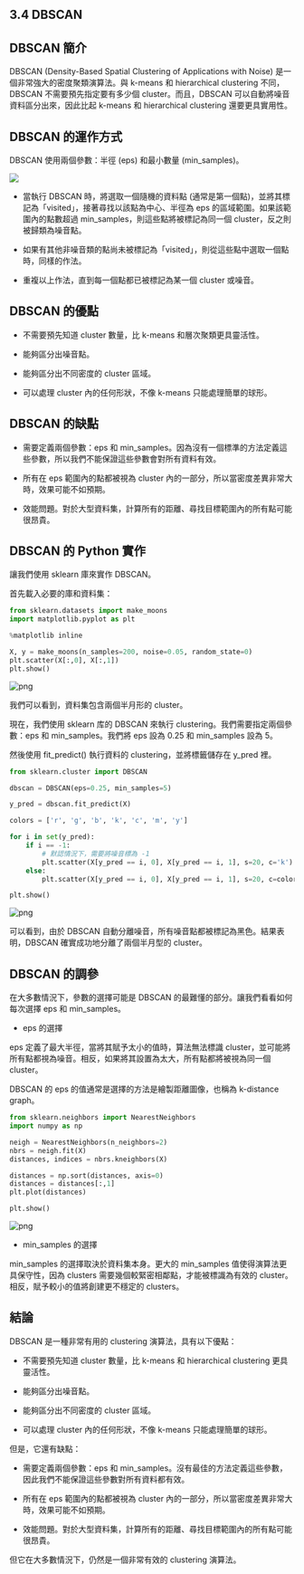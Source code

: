 ## 3.4 DBSCAN

## DBSCAN 簡介

DBSCAN (Density-Based Spatial Clustering of Applications with Noise) 是一個非常強大的密度聚類演算法。與 k-means 和 hierarchical clustering 不同，DBSCAN 不需要預先指定要有多少個 cluster。而且，DBSCAN 可以自動將噪音資料區分出來，因此比起 k-means 和 hierarchical clustering 還要更具實用性。

## DBSCAN 的運作方式

DBSCAN 使用兩個參數：半徑 (eps) 和最小數量 (min_samples)。

![](https://cdn-images-1.medium.com/max/1200/1*HGsTmY5CJxW_nsBoMfxLcw.png)

- 當執行 DBSCAN 時，將選取一個隨機的資料點 (通常是第一個點)，並將其標記為「visited」，接著尋找以該點為中心、半徑為 eps 的區域範圍。如果該範圍內的點數超過 min_samples，則這些點將被標記為同一個 cluster，反之則被歸類為噪音點。

- 如果有其他非噪音類的點尚未被標記為「visited」，則從這些點中選取一個點時，同樣的作法。

- 重複以上作法，直到每一個點都已被標記為某一個 cluster 或噪音。

## DBSCAN 的優點

- 不需要預先知道 cluster 數量，比 k-means 和層次聚類更具靈活性。

- 能夠區分出噪音點。

- 能夠區分出不同密度的 cluster 區域。

- 可以處理 cluster 內的任何形狀，不像 k-means 只能處理簡單的球形。

## DBSCAN 的缺點

- 需要定義兩個參數：eps 和 min_samples。因為沒有一個標準的方法定義這些參數，所以我們不能保證這些參數會對所有資料有效。

- 所有在 eps 範圍內的點都被視為 cluster 內的一部分，所以當密度差異非常大時，效果可能不如預期。

- 效能問題。對於大型資料集，計算所有的距離、尋找目標範圍內的所有點可能很昂貴。

## DBSCAN 的 Python 實作

讓我們使用 sklearn 庫來實作 DBSCAN。

首先載入必要的庫和資料集：


```python
from sklearn.datasets import make_moons
import matplotlib.pyplot as plt

%matplotlib inline

X, y = make_moons(n_samples=200, noise=0.05, random_state=0)
plt.scatter(X[:,0], X[:,1])
plt.show()
```


![png](output_1_0.png)


我們可以看到，資料集包含兩個半月形的 cluster。

現在，我們使用 sklearn 库的 DBSCAN 來執行 clustering。我們需要指定兩個參數：eps 和 min_samples。我們將 eps 設為 0.25 和 min_samples 設為 5。

然後使用 fit_predict() 執行資料的 clustering，並將標籤儲存在 y_pred 裡。


```python
from sklearn.cluster import DBSCAN

dbscan = DBSCAN(eps=0.25, min_samples=5)

y_pred = dbscan.fit_predict(X)
```


```python
colors = ['r', 'g', 'b', 'k', 'c', 'm', 'y']

for i in set(y_pred):
    if i == -1:
        # 默認情況下，需要將噪音標為 -1
        plt.scatter(X[y_pred == i, 0], X[y_pred == i, 1], s=20, c='k')
    else:
        plt.scatter(X[y_pred == i, 0], X[y_pred == i, 1], s=20, c=colors[i % len(colors)])

plt.show()
```


![png](output_4_0.png)


可以看到，由於 DBSCAN 自動分離噪音，所有噪音點都被標記為黑色。結果表明，DBSCAN 確實成功地分離了兩個半月型的 cluster。

## DBSCAN 的調參

在大多數情況下，參數的選擇可能是 DBSCAN 的最難懂的部分。讓我們看看如何每次選擇 eps 和 min_samples。

- eps 的選擇

eps 定義了最大半徑，當將其賦予太小的值時，算法無法標識 cluster，並可能將所有點都視為噪音。相反，如果將其設置為太大，所有點都將被視為同一個 cluster。

DBSCAN 的 eps 的值通常是選擇的方法是繪製距離圖像，也稱為 k-distance graph。

```python
from sklearn.neighbors import NearestNeighbors
import numpy as np

neigh = NearestNeighbors(n_neighbors=2)
nbrs = neigh.fit(X)
distances, indices = nbrs.kneighbors(X)

distances = np.sort(distances, axis=0)
distances = distances[:,1]
plt.plot(distances)

plt.show()
```


![png](output_6_0.png)


- min_samples 的選擇

min_samples 的選擇取決於資料集本身。更大的 min_samples 值使得演算法更具保守性，因為 clusters 需要幾個較緊密相鄰點，才能被標識為有效的 cluster。相反，賦予較小的值將創建更不穩定的 clusters。

## 結論

DBSCAN 是一種非常有用的 clustering 演算法，具有以下優點：

- 不需要預先知道 cluster 數量，比 k-means 和 hierarchical clustering 更具靈活性。

- 能夠區分出噪音點。

- 能夠區分出不同密度的 cluster 區域。

- 可以處理 cluster 內的任何形狀，不像 k-means 只能處理簡單的球形。

但是，它還有缺點：

- 需要定義兩個參數：eps 和 min_samples。沒有最佳的方法定義這些參數，因此我們不能保證這些參數對所有資料都有效。

- 所有在 eps 範圍內的點都被視為 cluster 內的一部分，所以當密度差異非常大時，效果可能不如預期。

- 效能問題。對於大型資料集，計算所有的距離、尋找目標範圍內的所有點可能很昂貴。

但它在大多數情況下，仍然是一個非常有效的 clustering 演算法。